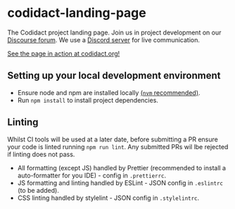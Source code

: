 # codidact-landing-page

The Codidact project landing page. Join us in project development on our [Discourse forum](https://forum.codidact.org/). We use a [Discord server](https://discord.gg/7jf8UzS) for live communication.

[See the page in action at codidact.org!](https://codidact.org/)

## Setting up your local development environment

-   Ensure node and npm are installed locally [(`nvm` recommended)](https://github.com/nvm-sh/nvm).
-   Run `npm install` to install project dependencies.

## Linting

Whilst CI tools will be used at a later date, before submitting a PR ensure your code is linted
running `npm run lint`. Any submitted PRs wil lbe rejected if linting does not pass.

-   All formatting (except JS) handled by Prettier (recommended to install a auto-formatter for you IDE) - config in `.prettierrc`.
-   JS formatting and linting handled by ESLint - JSON config in `.eslintrc` (to be added).
-   CSS linting handled by stylelint - JSON config in `.stylelintrc`.

